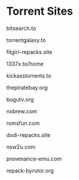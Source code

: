 # Torrent Sites

bitsearch.to

torrentgalaxy.to

fitgirl-repacks.site

1337x.to/home

kickasstorrents.to

thepiratebay.org

bugutv.org

nxbrew.com

romsfun.com

dodi-repacks.site

nsw2u.com

provenance-emu.com

repack-byrutor.org
